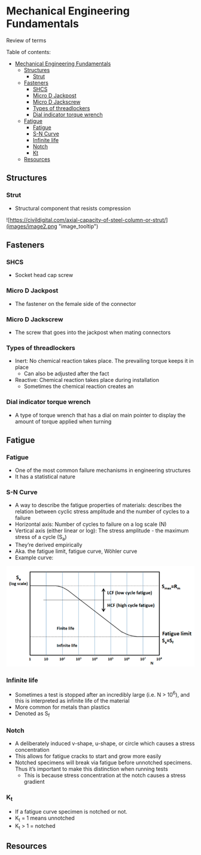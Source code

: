 <!-- You have some errors, warnings, or alerts. If you are using reckless mode, turn it off to see inline alerts.
* ERRORs: 0
* WARNINGs: 0
* ALERTS: 1 -->


# Mechanical Engineering Fundamentals

Review of terms

Table of contents:


- [Mechanical Engineering Fundamentals](#mechanical-engineering-fundamentals)
  - [Structures](#structures)
    - [Strut](#strut)
  - [Fasteners](#fasteners)
    - [SHCS](#shcs)
    - [Micro D Jackpost](#micro-d-jackpost)
    - [Micro D Jackscrew](#micro-d-jackscrew)
    - [Types of threadlockers](#types-of-threadlockers)
    - [Dial indicator torque wrench](#dial-indicator-torque-wrench)
  - [Fatigue](#fatigue)
    - [Fatigue](#fatigue-1)
    - [S-N Curve](#s-n-curve)
    - [Infinite life](#infinite-life)
    - [Notch](#notch)
    - [Kt](#kt)
  - [Resources](#resources)


## Structures

  ### Strut
  * Structural component that resists compression
  
  ![https://civildigital.com/axial-capacity-of-steel-column-or-strut/](images/image2.png "image_tooltip") 


## Fasteners


### SHCS



* Socket head cap screw


### Micro D Jackpost



* The fastener on the female side of the connector


### Micro D Jackscrew



* The screw that goes into the jackpost when mating connectors


### Types of threadlockers



* Inert: No chemical reaction takes place. The prevailing torque keeps it in place
    * Can also be adjusted after the fact
* Reactive: Chemical reaction takes place during installation
    * Sometimes the chemical reaction creates an


### Dial indicator torque wrench



* A type of torque wrench that has a dial on main pointer to display the amount of torque applied when turning


## Fatigue


### Fatigue



* One of the most common failure mechanisms in engineering structures
* It has a statistical nature


### S-N Curve



* A way to describe the fatigue properties of materials: describes the relation between cyclic stress amplitude and the number of cycles to a failure
* Horizontal axis: Number of cycles to failure on a log scale (N)
* Vertical axis (either linear or log): The stress amplitude - the maximum stress of a cycle (S<sub>a</sub>)
* They’re derived empirically
* Aka. the fatigue limit, fatigue curve, Wöhler curve
* Example curve:

    
![alt_text](images/image1.png "image_tooltip")




### Infinite life



* Sometimes a test is stopped after an incredibly large (i.e. N > 10<sup>6</sup>), and this is interpreted as infinite life of the material
* More common for metals than plastics
* Denoted as S<sub>f</sub>


### Notch



* A deliberately induced v-shape, u-shape, or circle which causes a stress concentration
* This allows for fatigue cracks to start and grow more easily
* Notched specimens will break via fatigue before unnotched specimens. Thus it’s important to make this distinction when running tests
    * This is because stress concentration at the notch causes a stress gradient


### K<sub>t</sub>



* If a fatigue curve specimen is notched or not. 
* K<sub>t</sub> = 1 means unnotched
* K<sub>t</sub> > 1 = notched


## Resources
